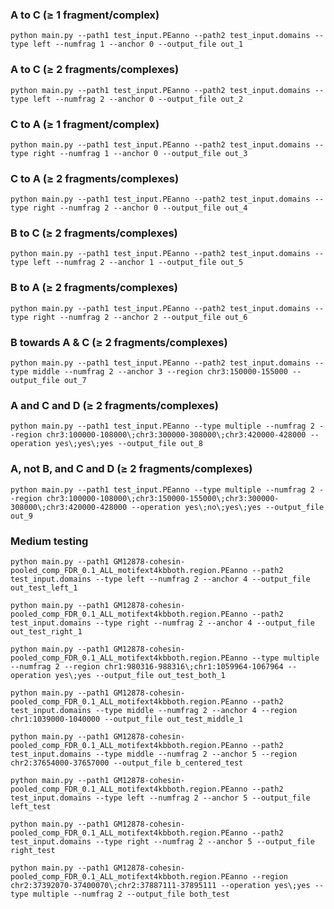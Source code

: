 ### A to C ($\geq$ 1 fragment/complex)
```
python main.py --path1 test_input.PEanno --path2 test_input.domains --type left --numfrag 1 --anchor 0 --output_file out_1
```

### A to C ($\geq$ 2 fragments/complexes)
```
python main.py --path1 test_input.PEanno --path2 test_input.domains --type left --numfrag 2 --anchor 0 --output_file out_2
```

### C to A ($\geq$ 1 fragment/complex)
```
python main.py --path1 test_input.PEanno --path2 test_input.domains --type right --numfrag 1 --anchor 0 --output_file out_3
```

### C to A ($\geq$ 2 fragments/complexes)
```
python main.py --path1 test_input.PEanno --path2 test_input.domains --type right --numfrag 2 --anchor 0 --output_file out_4
```

### B to C ($\geq$ 2 fragments/complexes)
```
python main.py --path1 test_input.PEanno --path2 test_input.domains --type left --numfrag 2 --anchor 1 --output_file out_5
```

### B to A ($\geq$ 2 fragments/complexes)
```
python main.py --path1 test_input.PEanno --path2 test_input.domains --type right --numfrag 2 --anchor 2 --output_file out_6
```

### B towards A & C ($\geq$ 2 fragments/complexes)
```
python main.py --path1 test_input.PEanno --path2 test_input.domains --type middle --numfrag 2 --anchor 3 --region chr3:150000-155000 --output_file out_7
```

### A and C and D ($\geq$ 2 fragments/complexes)
```
python main.py --path1 test_input.PEanno --type multiple --numfrag 2 --region chr3:100000-108000\;chr3:300000-308000\;chr3:420000-428000 --operation yes\;yes\;yes --output_file out_8
```

### A, not B, and C and D ($\geq$ 2 fragments/complexes)
```
python main.py --path1 test_input.PEanno --type multiple --numfrag 2 --region chr3:100000-108000\;chr3:150000-155000\;chr3:300000-308000\;chr3:420000-428000 --operation yes\;no\;yes\;yes --output_file out_9
```

### Medium testing
```
python main.py --path1 GM12878-cohesin-pooled_comp_FDR_0.1_ALL_motifext4kbboth.region.PEanno --path2 test_input.domains --type left --numfrag 2 --anchor 4 --output_file out_test_left_1

python main.py --path1 GM12878-cohesin-pooled_comp_FDR_0.1_ALL_motifext4kbboth.region.PEanno --path2 test_input.domains --type right --numfrag 2 --anchor 4 --output_file out_test_right_1

python main.py --path1 GM12878-cohesin-pooled_comp_FDR_0.1_ALL_motifext4kbboth.region.PEanno --type multiple --numfrag 2 --region chr1:980316-988316\;chr1:1059964-1067964 --operation yes\;yes --output_file out_test_both_1

python main.py --path1 GM12878-cohesin-pooled_comp_FDR_0.1_ALL_motifext4kbboth.region.PEanno --path2 test_input.domains --type middle --numfrag 2 --anchor 4 --region chr1:1039000-1040000 --output_file out_test_middle_1
```

```
python main.py --path1 GM12878-cohesin-pooled_comp_FDR_0.1_ALL_motifext4kbboth.region.PEanno --path2 test_input.domains --type middle --numfrag 2 --anchor 5 --region chr2:37654000-37657000 --output_file b_centered_test

python main.py --path1 GM12878-cohesin-pooled_comp_FDR_0.1_ALL_motifext4kbboth.region.PEanno --path2 test_input.domains --type left --numfrag 2 --anchor 5 --output_file left_test

python main.py --path1 GM12878-cohesin-pooled_comp_FDR_0.1_ALL_motifext4kbboth.region.PEanno --path2 test_input.domains --type right --numfrag 2 --anchor 5 --output_file right_test

python main.py --path1 GM12878-cohesin-pooled_comp_FDR_0.1_ALL_motifext4kbboth.region.PEanno --region chr2:37392070-37400070\;chr2:37887111-37895111 --operation yes\;yes --type multiple --numfrag 2 --output_file both_test
```